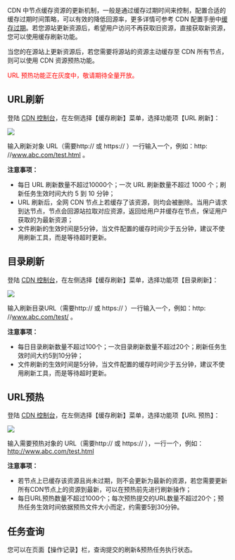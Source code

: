 CDN 中节点缓存资源的更新机制，一般是通过缓存过期时间来控制，配置合适的缓存过期时间策略，可以有效的降低回源率，更多详情可参考 CDN 配置手册中[缓存过期](https://www.qcloud.com/doc/product/228/6290)。若您源站更新资源后，希望用户访问不再获取旧资源，直接获取新资源，您可以使用缓存刷新功能。

当您的在源站上更新资源后，若您需要将源站的资源主动缓存至 CDN 所有节点，则可以使用 CDN 资源预热功能。

<font color="red">URL 预热功能正在灰度中，敬请期待全量开放。</font>

## URL刷新

登陆 [CDN 控制台](https://console.qcloud.com/cdn)，在左侧选择【缓存刷新】菜单，选择功能项【URL 刷新】：

![](https://mccdn.qcloud.com/static/img/87acfaeaee3fc0f31e5753ad90b776ba/image.png)

输入刷新对象 URL（需要http:// 或 https:// ）一行输入一个，例如：http: //www.abc.com/test.html 。

**注意事项：**

+ 每日 URL 刷新数量不超过10000个；一次 URL 刷新数量不超过 1000 个；刷新任务生效时间大约 5 到 10 分钟；
+ URL 刷新后，全网 CDN 节点上若缓存了该资源，则均会被删除。当用户请求到达节点，节点会回源站拉取对应资源，返回给用户并缓存在节点，保证用户获取的为最新资源；
+ 文件刷新的生效时间是5分钟，当文件配置的缓存时间少于五分钟，建议不使用刷新工具，而是等待超时更新。


## 目录刷新

登陆 [CDN 控制台](https://console.qcloud.com/cdn)，在左侧选择【缓存刷新】菜单，选择功能项【目录刷新】：

![](https://mc.qcloudimg.com/static/img/207fbcf44c416b3324e839e47c739c5a/image.png)

输入刷新目录URL（需要http:// 或 https:// ）一行输入一个，例如：http: //www.abc.com/test/ 。

**注意事项：**

+ 每日目录刷新数量不超过100个；一次目录刷新数量不超过20个；刷新任务生效时间大约5到10分钟；
+ 文件刷新的生效时间是5分钟，当文件配置的缓存时间少于五分钟，建议不使用刷新工具，而是等待超时更新。


## URL预热

登陆 [CDN 控制台](https://console.qcloud.com/cdn)，在左侧选择【缓存刷新】菜单，选择功能项【URL 预热】：

![](https://mc.qcloudimg.com/static/img/9382c4263460e6031b757ddb9dc0b2c5/image.png)

输入需要预热对象的 URL（需要http:// 或 https:// ），一行一个，例如：http://www.abc.com/test.html

**注意事项：**
+ 若节点上已缓存该资源且尚未过期，则不会更新为最新的资源，若您需要更新所有CDN节点上的资源到最新，可以在预热前先进行刷新操作；
+ 每日URL预热数量不超过1000个；每次预热提交的URL数量不超过20个；预热任务生效时间依据预热文件大小而定，约需要5到30分钟。


## 任务查询

您可以在页面【操作记录】栏，查询提交的刷新&预热任务执行状态。
